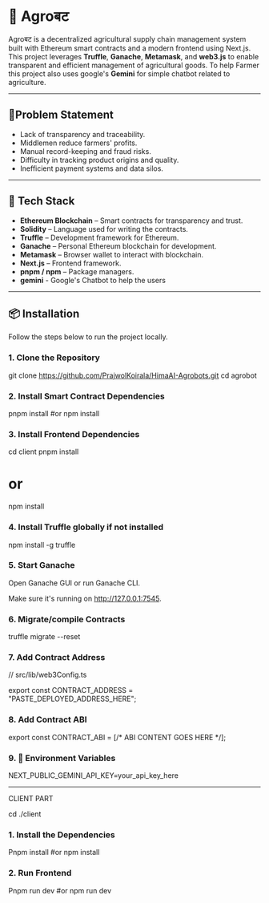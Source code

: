 # 🌾 Agroबट

Agroबट is a decentralized agricultural supply chain management system built with Ethereum smart contracts and a modern frontend using Next.js. This project leverages **Truffle**, **Ganache**, **Metamask**, and **web3.js** to enable transparent and efficient management of agricultural goods. To help Farmer this project also uses google's **Gemini** for simple chatbot related to agriculture.

---
## 🧩Problem Statement
- Lack of transparency and traceability.
- Middlemen reduce farmers' profits.
- Manual record-keeping and fraud risks.
- Difficulty in tracking product origins and quality.
- Inefficient payment systems and data silos.


---

## 🚀 Tech Stack

- **Ethereum Blockchain** – Smart contracts for transparency and trust.
- **Solidity** – Language used for writing the contracts.
- **Truffle** – Development framework for Ethereum.
- **Ganache** – Personal Ethereum blockchain for development.
- **Metamask** – Browser wallet to interact with blockchain.
- **Next.js** – Frontend framework.
- **pnpm / npm** – Package managers.
- **gemini** - Google's Chatbot to help the users

---

## 📦 Installation

Follow the steps below to run the project locally.

### 1. Clone the Repository

git clone https://github.com/PrajwolKoirala/HimaAI-Agrobots.git
cd agrobot

### 2. Install Smart Contract Dependencies
pnpm install
#or
npm install


### 3. Install Frontend Dependencies
cd client
pnpm install
# or
npm install

### 4. Install Truffle globally if not installed
npm install -g truffle

### 5. Start Ganache
Open Ganache GUI or run Ganache CLI.

Make sure it's running on http://127.0.0.1:7545.

### 6. Migrate/compile Contracts
truffle migrate --reset


### 7. Add Contract Address

// src/lib/web3Config.ts

export const CONTRACT_ADDRESS = "PASTE_DEPLOYED_ADDRESS_HERE";


### 8. Add Contract ABI

export const CONTRACT_ABI = [/* ABI CONTENT GOES HERE */];


### 9. 🔐 Environment Variables

NEXT_PUBLIC_GEMINI_API_KEY=your_api_key_here

---
CLIENT PART

cd ./client

### 1. Install the Dependencies
Pnpm install
#or
npm install


### 2. Run Frontend
Pnpm run dev
#or
npm run dev


